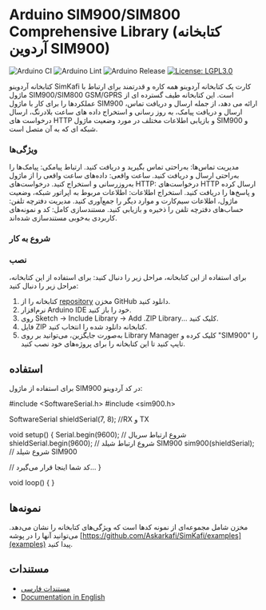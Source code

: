 # Arduino SIM900/SIM800 Comprehensive Library (کتابخانه  آردوین SIM900)

![Arduino CI](https://github.com/Askarkafi/SimKafi/actions/workflows/arduino_ci.yml/badge.svg) ![Arduino Lint](https://github.com/Askarkafi/SimKafi/actions/workflows/arduino_lint.yml/badge.svg)
![Arduino Release](https://img.shields.io/badge/Library%20Manager-1.1.0-red?logo=Arduino)
[![License: LGPL3.0](https://img.shields.io/badge/License-LGPL3.0-yellow.svg)](https://github.com/Askarkafi/SimKafi/blob/main/LICENSE)

کتابخانه آردوینو SimKafi کارت یک کتابخانه آردوینو همه کاره و قدرتمند برای ارتباط با ماژول SIM900/SIM800 GSM/GPRS است. این کتابخانه طیف گسترده ای از عملکردها را برای کار با ماژول SIM900 ارائه می دهد، از جمله ارسال و دریافت تماس، ارسال و دریافت پیامک، به روز رسانی و استخراج داده های ساعت بلادرنگ، ارسال درخواست های HTTP و بازیابی اطلاعات مختلف در مورد وضعیت ماژول SIM900 و شبکه ای که به آن متصل است.

### ویژگی‌ها
مدیریت تماس‌ها: به‌راحتی تماس بگیرید و دریافت کنید.
ارتباط پیامکی: پیامک‌ها را به‌راحتی ارسال و دریافت کنید.
ساعت واقعی: داده‌های ساعت واقعی را از ماژول به‌روزرسانی و استخراج کنید.
درخواست‌های HTTP: درخواست‌های HTTP ارسال کرده و پاسخ‌ها را دریافت کنید.
استخراج اطلاعات: اطلاعات مربوط به اپراتور شبکه، وضعیت ماژول، اطلاعات سیم‌کارت و موارد دیگر را جمع‌آوری کنید.
مدیریت دفترچه تلفن: حساب‌های دفترچه تلفن را ذخیره و بازیابی کنید.
مستندسازی کامل: کد و نمونه‌های کاربردی به‌خوبی مستندسازی شده‌اند.
### شروع به کار
### نصب
برای استفاده از این کتابخانه، مراحل زیر را دنبال کنید:
برای استفاده از این کتابخانه، مراحل زیر را دنبال کنید:

1. کتابخانه را از  [repository](https://github.com/Askarkafi/SimKafi) مخزن GitHub دانلود کنید.
2. نرم‌افزار Arduino IDE خود را باز کنید.
3. روی Sketch -> Include Library -> Add .ZIP Library... کلیک کنید.
4. فایل ZIP کتابخانه دانلود شده را انتخاب کنید.
5. به‌صورت جایگزین، می‌توانید بر روی Library Manager کلیک کرده و "SIM900" را تایپ کنید تا این کتابخانه را برای پروژه‌های خود نصب کنید.


## استفاده
برای استفاده از ماژول SIM900 در کد آردوینو:

#include <SoftwareSerial.h>
#include <sim900.h>

SoftwareSerial shieldSerial(7, 8);  //RX و TX

void setup() {
  Serial.begin(9600);               // شروع ارتباط سریال
  shieldSerial.begin(9600);         // شروع ارتباط شیلد
  SIM900 sim900(shieldSerial);       // شروع شیلد SIM900

  // کد شما اینجا قرار می‌گیرد...
}

void loop() { }


## نمونه‌ها
مخزن شامل مجموعه‌ای از نمونه کدها است که ویژگی‌های کتابخانه را نشان می‌دهد. می‌توانید آنها را در پوشه [https://github.com/Askarkafi/SimKafi/examples](examples) پیدا کنید.

## مستندات

- [مستندات فارسی](https://github.com/Askarkafi/SimKafi/docs/fa)
- [Documentation in English](https://github.com/Askarkafi/SimKafi/docs/en)
